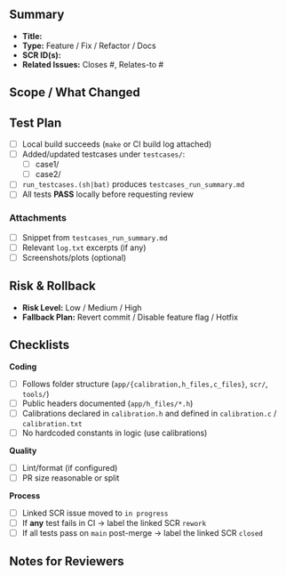 ## Summary
- **Title:** <!-- short title -->
- **Type:** Feature / Fix / Refactor / Docs
- **SCR ID(s):** <!-- e.g., SCR000001, SCR000002 -->
- **Related Issues:** Closes #<issue-id>, Relates-to #<issue-id>

## Scope / What Changed
<!-- High-level description of code changes, modules touched, and reason -->

## Test Plan
- [ ] Local build succeeds (`make` or CI build log attached)
- [ ] Added/updated testcases under `testcases/`:
  - [ ] case1/
  - [ ] case2/
- [ ] `run_testcases.(sh|bat)` produces `testcases_run_summary.md`
- [ ] All tests **PASS** locally before requesting review

### Attachments
- [ ] Snippet from `testcases_run_summary.md`
- [ ] Relevant `log.txt` excerpts (if any)
- [ ] Screenshots/plots (optional)

## Risk & Rollback
- **Risk Level:** Low / Medium / High  
- **Fallback Plan:** Revert commit / Disable feature flag / Hotfix

## Checklists
**Coding**
- [ ] Follows folder structure (`app/{calibration,h_files,c_files}`, `scr/`, `tools/`)
- [ ] Public headers documented (`app/h_files/*.h`)
- [ ] Calibrations declared in `calibration.h` and defined in `calibration.c` / `calibration.txt`
- [ ] No hardcoded constants in logic (use calibrations)

**Quality**
- [ ] Lint/format (if configured)
- [ ] PR size reasonable or split

**Process**
- [ ] Linked SCR issue moved to `in progress`
- [ ] If **any** test fails in CI → label the linked SCR `rework`
- [ ] If all tests pass on `main` post-merge → label the linked SCR `closed`

## Notes for Reviewers
<!-- Anything reviewers should focus on (edge cases, trade-offs, TODOs) -->
